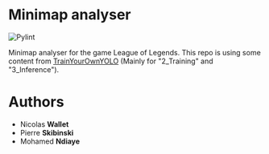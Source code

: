 # Minimap analyser

![Pylint](https://github.com/Deuzwood/minimap-analyser/workflows/Pylint/badge.svg)

Minimap analyser for the game League of Legends. This repo is using some content from [TrainYourOwnYOLO](https://github.com/AntonMu/TrainYourOwnYOLO) (Mainly for "2_Training" and "3_Inference").

# Authors

-   Nicolas **Wallet**
-   Pierre **Skibinski**
-   Mohamed **Ndiaye**

